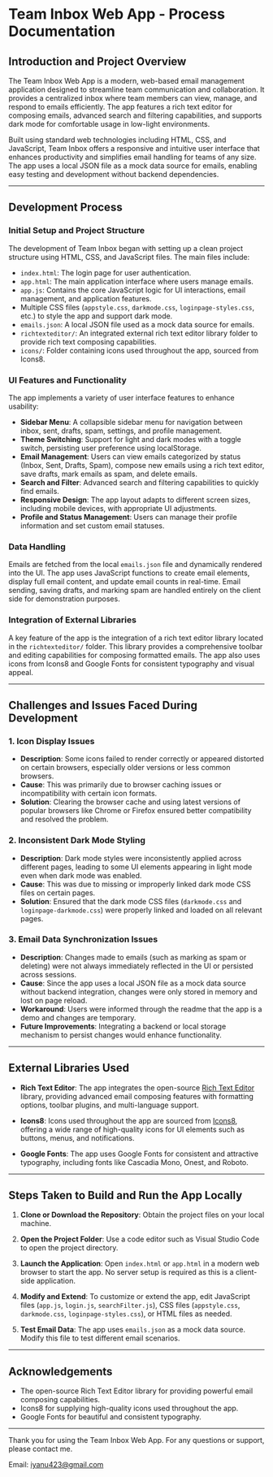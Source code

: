 # Team Inbox Web App - Process Documentation

## Introduction and Project Overview

The Team Inbox Web App is a modern, web-based email management application designed to streamline team communication and collaboration. It provides a centralized inbox where team members can view, manage, and respond to emails efficiently. The app features a rich text editor for composing emails, advanced search and filtering capabilities, and supports dark mode for comfortable usage in low-light environments.

Built using standard web technologies including HTML, CSS, and JavaScript, Team Inbox offers a responsive and intuitive user interface that enhances productivity and simplifies email handling for teams of any size. The app uses a local JSON file as a mock data source for emails, enabling easy testing and development without backend dependencies.

---

## Development Process

### Initial Setup and Project Structure

The development of Team Inbox began with setting up a clean project structure using HTML, CSS, and JavaScript files. The main files include:

- `index.html`: The login page for user authentication.
- `app.html`: The main application interface where users manage emails.
- `app.js`: Contains the core JavaScript logic for UI interactions, email management, and application features.
- Multiple CSS files (`appstyle.css`, `darkmode.css`, `loginpage-styles.css`, etc.) to style the app and support dark mode.
- `emails.json`: A local JSON file used as a mock data source for emails.
- `richtexteditor/`: An integrated external rich text editor library folder to provide rich text composing capabilities.
- `icons/`: Folder containing icons used throughout the app, sourced from Icons8.


### UI Features and Functionality

The app implements a variety of user interface features to enhance usability:

- **Sidebar Menu**: A collapsible sidebar menu for navigation between inbox, sent, drafts, spam, settings, and profile management.
- **Theme Switching**: Support for light and dark modes with a toggle switch, persisting user preference using localStorage.
- **Email Management**: Users can view emails categorized by status (Inbox, Sent, Drafts, Spam), compose new emails using a rich text editor, save drafts, mark emails as spam, and delete emails.
- **Search and Filter**: Advanced search and filtering capabilities to quickly find emails.
- **Responsive Design**: The app layout adapts to different screen sizes, including mobile devices, with appropriate UI adjustments.
- **Profile and Status Management**: Users can manage their profile information and set custom email statuses.

### Data Handling

Emails are fetched from the local `emails.json` file and dynamically rendered into the UI. The app uses JavaScript functions to create email elements, display full email content, and update email counts in real-time. Email sending, saving drafts, and marking spam are handled entirely on the client side for demonstration purposes.

### Integration of External Libraries

A key feature of the app is the integration of a rich text editor library located in the `richtexteditor/` folder. This library provides a comprehensive toolbar and editing capabilities for composing formatted emails. The app also uses icons from Icons8 and Google Fonts for consistent typography and visual appeal.

---

## Challenges and Issues Faced During Development

### 1. Icon Display Issues
- **Description**: Some icons failed to render correctly or appeared distorted on certain browsers, especially older versions or less common browsers.
- **Cause**: This was primarily due to browser caching issues or incompatibility with certain icon formats.
- **Solution**: Clearing the browser cache and using latest versions of popular browsers like Chrome or Firefox ensured better compatibility and resolved the problem.

### 2. Inconsistent Dark Mode Styling
- **Description**: Dark mode styles were inconsistently applied across different pages, leading to some UI elements appearing in light mode even when dark mode was enabled.
- **Cause**: This was due to missing or improperly linked dark mode CSS files on certain pages.
- **Solution**: Ensured that the dark mode CSS files (`darkmode.css` and `loginpage-darkmode.css`) were properly linked and loaded on all relevant pages.

### 3. Email Data Synchronization Issues
- **Description**: Changes made to emails (such as marking as spam or deleting) were not always immediately reflected in the UI or persisted across sessions.
- **Cause**: Since the app uses a local JSON file as a mock data source without backend integration, changes were only stored in memory and lost on page reload.
- **Workaround**: Users were informed through the readme that the app is a demo and changes are temporary.
- **Future Improvements**: Integrating a backend or local storage mechanism to persist changes would enhance functionality.

---

## External Libraries Used

- **Rich Text Editor**: The app integrates the open-source [Rich Text Editor](https://www.richtexteditor.com/) library, providing advanced email composing features with formatting options, toolbar plugins, and multi-language support.

- **Icons8**: Icons used throughout the app are sourced from [Icons8](https://icons8.com/), offering a wide range of high-quality icons for UI elements such as buttons, menus, and notifications.

- **Google Fonts**: The app uses Google Fonts for consistent and attractive typography, including fonts like Cascadia Mono, Onest, and Roboto.

---

## Steps Taken to Build and Run the App Locally

1. **Clone or Download the Repository**: Obtain the project files on your local machine.

2. **Open the Project Folder**: Use a code editor such as Visual Studio Code to open the project directory.

3. **Launch the Application**: Open `index.html` or `app.html` in a modern web browser to start the app. No server setup is required as this is a client-side application.

4. **Modify and Extend**: To customize or extend the app, edit JavaScript files (`app.js`, `login.js`, `searchFilter.js`), CSS files (`appstyle.css`, `darkmode.css`, `loginpage-styles.css`), or HTML files as needed.

5. **Test Email Data**: The app uses `emails.json` as a mock data source. Modify this file to test different email scenarios.

---

## Acknowledgements

- The open-source Rich Text Editor library for providing powerful email composing capabilities.
- Icons8 for supplying high-quality icons used throughout the app.
- Google Fonts for beautiful and consistent typography.

---

Thank you for using the Team Inbox Web App. For any questions or support, please contact me.

Email: iyanu423@gmail.com

